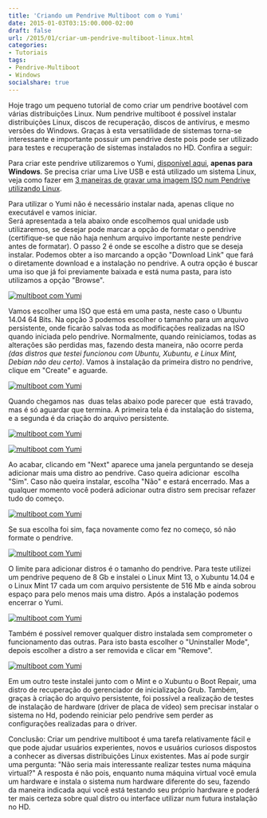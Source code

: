 ```yaml
---
title: 'Criando um Pendrive Multiboot com o Yumi'
date: 2015-01-03T03:15:00.000-02:00
draft: false
url: /2015/01/criar-um-pendrive-multiboot-linux.html
categories:
- Tutoriais
tags: 
- Pendrive-Multiboot
- Windows
socialshare: true
---
```


Hoje trago um pequeno tutorial de como criar um pendrive bootável com várias distribuições Linux. Num pendrive multiboot é possível instalar distribuições Linux, discos de recuperação, discos de antivírus, e mesmo versões do Windows. Graças à esta versatilidade de sistemas torna-se interessante e importante possuir um pendrive deste pois pode ser utilizado para testes e recuperação de sistemas instalados no HD. Confira a seguir:
 
<!--more-->

Para criar este pendrive utilizaremos o Yumi, [disponível aqui](http://www.pendrivelinux.com/yumi-multiboot-usb-creator/), **apenas para Windows**. Se precisa criar uma Live USB e está utilizado um sistema Linux, veja como fazer em [3 maneiras de gravar uma imagem ISO num Pendrive utilizando Linux](https://info.wsouza.com.br/2020/04/3-maneiras-de-gravar-uma-imagem-iso-num-pendrive-utilizando-linux.html).  

  
  

Para utilizar o Yumi não é necessário instalar nada, apenas clique no executável e vamos iniciar.  
Será apresentada a tela abaixo onde escolhemos qual unidade usb utilizaremos, se desejar pode marcar a opção de formatar o pendrive (certifique-se que não haja nenhum arquivo importante neste pendrive antes de formatar). O passo 2 é onde se escolhe a distro que se deseja instalar. Podemos obter a iso marcando a opção "Download Link" que fará o diretamente download e a instalação no pendrive. A outra opção é buscar uma iso que já foi previamente baixada e está numa pasta, para isto utilizamos a opção "Browse".

  

[![multiboot com Yumi](https://1.bp.blogspot.com/-nfFJAn6OygA/VKiz_G6P5-I/AAAAAAAABF8/ZZ2obEIRvrY/s1600/yumi3.png "multiboot com Yumi")](http://1.bp.blogspot.com/-nfFJAn6OygA/VKiz_G6P5-I/AAAAAAAABF8/ZZ2obEIRvrY/s1600/yumi3.png)

  
Vamos escolher uma ISO que está em uma pasta, neste caso o Ubuntu 14.04 64 Bits. Na opção 3 podemos escolher o tamanho para um arquivo persistente, onde ficarão salvas toda as modificações realizadas na ISO quando iniciada pelo pendrive. Normalmente, quando reiniciamos, todas as alterações são perdidas mas, fazendo desta maneira, não ocorre perda _(das distros que testei funcionou com Ubuntu, Xubuntu, e Linux Mint, Debian não deu certo)_. Vamos à instalação da primeira distro no pendrive, clique em "Create" e aguarde.

  

[![multiboot com Yumi](https://2.bp.blogspot.com/--Bv-0lyBwvE/VKiz_7FaOTI/AAAAAAAABGI/GHBijzI6gxE/s1600/yumi5.png "multiboot com Yumi")](http://2.bp.blogspot.com/--Bv-0lyBwvE/VKiz_7FaOTI/AAAAAAAABGI/GHBijzI6gxE/s1600/yumi5.png)

  

Quando chegamos nas  duas telas abaixo pode parecer que  está travado, mas é só aguardar que termina. A primeira tela é da instalação do sistema, e a segunda é da criação do arquivo persistente.

  

[![multiboot com Yumi](https://1.bp.blogspot.com/-_3K5NCl41oQ/VKi0AADnzBI/AAAAAAAABGg/Osa7SJqEMZg/s1600/yumi7.png "multiboot com Yumi")](http://1.bp.blogspot.com/-_3K5NCl41oQ/VKi0AADnzBI/AAAAAAAABGg/Osa7SJqEMZg/s1600/yumi7.png)

  

[![multiboot com Yumi](https://1.bp.blogspot.com/-E90ygn2ebNk/VKi0AH-LbuI/AAAAAAAABGU/A2s1g0ghbeU/s1600/yumi8.png "multiboot com Yumi")](http://1.bp.blogspot.com/-E90ygn2ebNk/VKi0AH-LbuI/AAAAAAAABGU/A2s1g0ghbeU/s1600/yumi8.png)

  

Ao acabar, clicando em "Next" aparece uma janela perguntando se deseja adicionar mais uma distro ao pendrive. Caso queira adicionar  escolha "Sim". Caso não queira instalar, escolha "Não" e estará encerrado. Mas a qualquer momento você poderá adicionar outra distro sem precisar refazer tudo do começo.

  

[![multiboot com Yumi](https://1.bp.blogspot.com/-h7O-Suk000I/VKiz-LQR7FI/AAAAAAAABFk/Ktivy2PYGtI/s1600/yumi10.png "multiboot com Yumi")](http://1.bp.blogspot.com/-h7O-Suk000I/VKiz-LQR7FI/AAAAAAAABFk/Ktivy2PYGtI/s1600/yumi10.png)

  

Se sua escolha foi sim, faça novamente como fez no começo, só não formate o pendrive.

  

[![multiboot com Yumi](https://1.bp.blogspot.com/-XyqrCh89mRY/VKiz-Xf3b3I/AAAAAAAABFg/-XOZSWAd6ak/s1600/yumi11.png "multiboot com Yumi")](http://1.bp.blogspot.com/-XyqrCh89mRY/VKiz-Xf3b3I/AAAAAAAABFg/-XOZSWAd6ak/s1600/yumi11.png)

  

O limite para adicionar distros é o tamanho do pendrive. Para teste utilizei um pendrive pequeno de 8 Gb e instalei o Linux Mint 13, o Xubuntu 14.04 e o Linux Mint 17 cada um com arquivo persistente de 516 Mb e ainda sobrou espaço para pelo menos mais uma distro. Após a instalação podemos encerrar o Yumi.

  

[![multiboot com Yumi](https://4.bp.blogspot.com/-gcAp7ycnEZA/VKiz-4FjaYI/AAAAAAAABFw/ZGWaDK9hFH0/s1600/yumi12.png "multiboot com Yumi")](http://4.bp.blogspot.com/-gcAp7ycnEZA/VKiz-4FjaYI/AAAAAAAABFw/ZGWaDK9hFH0/s1600/yumi12.png)

  

Também é possível remover qualquer distro instalada sem comprometer o funcionamento das outras. Para isto basta escolher o "Uninstaller Mode", depois escolher a distro a ser removida e clicar em "Remove".

  

[![multiboot com Yumi](https://3.bp.blogspot.com/-lkfkIF-17Sk/VKiz_onVVdI/AAAAAAAABGE/xFtHcohGS1Q/s1600/yumi40.png "multiboot com Yumi")](http://3.bp.blogspot.com/-lkfkIF-17Sk/VKiz_onVVdI/AAAAAAAABGE/xFtHcohGS1Q/s1600/yumi40.png)

  

Em um outro teste instalei junto com o Mint e o Xubuntu o Boot Repair, uma distro de recuperação do gerenciador de inicialização Grub. Também, graças à criação do arquivo persistente, foi possível a realização de testes de instalação de hardware (driver de placa de vídeo) sem precisar instalar o sistema no Hd, podendo reiniciar pelo pendrive sem perder as configurações realizadas para o driver.  
  
Conclusão: Criar um pendrive multiboot é uma tarefa relativamente fácil e que pode ajudar usuários experientes, novos e usuários curiosos dispostos a conhecer as diversas distribuições Linux existentes. Mas aí pode surgir uma pergunta: "Não seria mais interessante realizar testes numa máquina virtual?" A resposta é não pois, enquanto numa máquina virtual você emula um hardware e instala o sistema num hardware diferente do seu, fazendo da maneira indicada aqui você está testando seu próprio hardware e poderá ter mais certeza sobre qual distro ou interface utilizar num futura instalação no HD.
